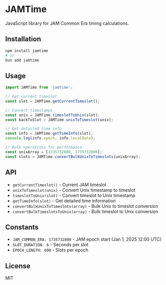 # JAMTime

JavaScript library for JAM Common Era timing calculations.

## Installation

```bash
npm install jamtime
# or
bun add jamtime
```

## Usage

```javascript
import JAMTime from 'jamtime';

// Get current timeslot
const slot = JAMTime.getCurrentTimeslot();

// Convert timestamps
const unix = JAMTime.timeslotToUnix(slot);
const backToSlot = JAMTime.unixToTimeslot(unix);

// Get detailed time info
const info = JAMTime.getTimeInfo(slot);
console.log(info.epoch, info.localDate);

// Bulk operations for performance
const unixArray = [1735732800, 1735732806];
const slots = JAMTime.convertBulkUnixToTimeslots(unixArray);
```

## API

- `getCurrentTimeslot()` - Current JAM timeslot
- `unixToTimeslot(unix)` - Convert Unix timestamp to timeslot
- `timeslotToUnix(slot)` - Convert timeslot to Unix timestamp
- `getTimeInfo(slot)` - Get detailed time information
- `convertBulkUnixToTimeslots(array)` - Bulk Unix to timeslot conversion
- `convertBulkTimeslotsToUnix(array)` - Bulk timeslot to Unix conversion

## Constants

- `JAM_COMMON_ERA: 1735732800` - JAM epoch start (Jan 1, 2025 12:00 UTC)
- `SLOT_DURATION: 6` - Seconds per slot
- `EPOCH_LENGTH: 600` - Slots per epoch

## License

MIT
